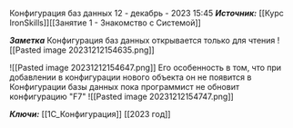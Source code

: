 
Конфигурация баз данных
 12 - декабрь - 2023  15:45 
***Источник:***  [[Курс IronSkills]][[Занятие 1 - Знакомство с Системой]]

***Заметка*** 
Конфигурация баз данных открывается только для чтения
![[Pasted image 20231212154635.png]]

![[Pasted image 20231212154647.png]]
Его особенность в том, что при добавлении в конфигурации нового объекта он не появится в Конфигурации базы данных пока программист не обновит конфигурацию "F7"
![[Pasted image 20231212154747.png]]

***Ключи:*** [[1С_Конфигурация]] [[2023 год]]